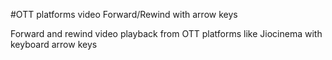 #OTT platforms video Forward/Rewind with arrow keys

Forward and rewind video playback from OTT platforms like Jiocinema with keyboard arrow keys
